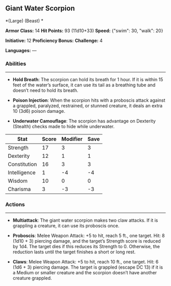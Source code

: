 ## Giant Water Scorpion
*(Large) (Beast) *

**Armor Class:** 14
**Hit Points:** 93 (11d10+33)
**Speed:** {"swim": 30, "walk": 20}

**Initiative:** 12
**Proficiency Bonus:**
**Challenge:** 4

**Languages:** —

### Abilities
 --- 
- **Hold Breath**: The scorpion can hold its breath for 1 hour. If it is within 15 feet of the water’s surface, it can use its tail as a breathing tube and doesn’t need to hold its breath.

- **Poison Injection**: When the scorpion hits with a proboscis attack against a grappled, paralyzed, restrained, or stunned creature, it deals an extra 10 (3d6) poison damage.

- **Underwater Camouflage**: The scorpion has advantage on Dexterity (Stealth) checks made to hide while underwater.



| Stat | Score | Modifier | Save |
| ---- | ---- | ---- | ---- |
| Strength | 17 | 3 | 3 |
| Dexterity | 12 | 1 | 1 |
| Constitution | 16 | 3 | 3 |
| Intelligence | 1 | -4 | -4 |
| Wisdom | 10 | 0 | 0 |
| Charisma | 3 | -3 | -3 |

### Actions
 --- 
- **Multiattack**: The giant water scorpion makes two claw attacks. If it is grappling a creature, it can use its proboscis once.

- **Proboscis**: Melee Weapon Attack: +5 to hit, reach 5 ft., one target. Hit: 8 (1d10 + 3) piercing damage, and the target’s Strength score is reduced by 1d4. The target dies if this reduces its Strength to 0. Otherwise, the reduction lasts until the target finishes a short or long rest.

- **Claws**: Melee Weapon Attack: +5 to hit, reach 10 ft., one target. Hit: 6 (1d6 + 3) piercing damage. The target is grappled (escape DC 13) if it is a Medium or smaller creature and the scorpion doesn’t have another creature grappled.

